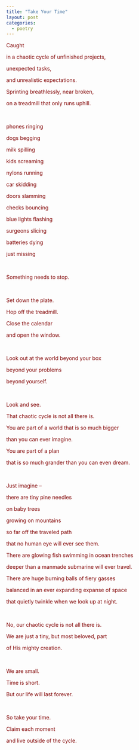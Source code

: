 ```yaml
---
title: "Take Your Time"
layout: post
categories:
  - poetry
---
```

<p><span style="color: #800000;">Caught</span></p>
<p><span style="color: #800000;">in a chaotic cycle of unfinished projects,</span></p>
<p><span style="color: #800000;">unexpected tasks,</span></p>
<p><span style="color: #800000;">and unrealistic expectations.</span></p>
<p><span style="color: #800000;">Sprinting breathlessly, near broken,</span></p>
<p><span style="color: #800000;">on a treadmill that only runs uphill.</span></p>
<p><span style="color: #800000;">&nbsp;</span></p>
<p><span style="color: #800000;">phones ringing</span></p>
<p><span style="color: #800000;">dogs begging</span></p>
<p><span style="color: #800000;">milk spilling</span></p>
<p><span style="color: #800000;">kids screaming</span></p>
<p><span style="color: #800000;">nylons running</span></p>
<p><span style="color: #800000;">car skidding</span></p>
<p><span style="color: #800000;">doors slamming</span></p>
<p><span style="color: #800000;">checks bouncing</span></p>
<p><span style="color: #800000;">blue lights flashing</span></p>
<p><span style="color: #800000;">surgeons slicing</span></p>
<p><span style="color: #800000;">batteries dying</span></p>
<p><span style="color: #800000;">just missing</span></p>
<p><span style="color: #800000;">&nbsp;</span></p>
<p><span style="color: #800000;">Something needs to stop.</span></p>
<p><span style="color: #800000;">&nbsp;</span></p>
<p><span style="color: #800000;">Set down the plate.</span></p>
<p><span style="color: #800000;">Hop off the treadmill.</span></p>
<p><span style="color: #800000;">Close the calendar</span></p>
<p><span style="color: #800000;">and open the window.</span></p>
<p><span style="color: #800000;">&nbsp;</span></p>
<p><span style="color: #800000;">Look out at the world beyond your box</span></p>
<p><span style="color: #800000;">beyond your problems</span></p>
<p><span style="color: #800000;">beyond yourself.</span></p>
<p><span style="color: #800000;">&nbsp;</span></p>
<p><span style="color: #800000;">Look and see.</span></p>
<p><span style="color: #800000;">That chaotic cycle is not all there is.</span></p>
<p><span style="color: #800000;">You are part of a world that is so much bigger</span></p>
<p><span style="color: #800000;">than you can ever imagine.</span></p>
<p><span style="color: #800000;">You are part of a plan</span></p>
<p><span style="color: #800000;">that is so much grander than you can even dream.</span></p>
<p><span style="color: #800000;">&nbsp;</span></p>
<p><span style="color: #800000;">Just imagine &ndash;</span></p>
<p><span style="color: #800000;">there are tiny pine needles</span></p>
<p><span style="color: #800000;">on baby trees</span></p>
<p><span style="color: #800000;">growing on mountains</span></p>
<p><span style="color: #800000;">so far off the traveled path</span></p>
<p><span style="color: #800000;">that no human eye will ever see them.</span></p>
<p><span style="color: #800000;">There are glowing fish swimming in ocean trenches</span></p>
<p><span style="color: #800000;">deeper than a manmade submarine will ever travel.</span></p>
<p><span style="color: #800000;">There are huge burning balls of fiery gasses</span></p>
<p><span style="color: #800000;">balanced in an ever expanding expanse of space</span></p>
<p><span style="color: #800000;">that quietly twinkle when we look up at night.</span></p>
<p><span style="color: #800000;">&nbsp;</span></p>
<p><span style="color: #800000;">No, our chaotic cycle is not all there is.</span></p>
<p><span style="color: #800000;">We are just a tiny, but most beloved, part</span></p>
<p><span style="color: #800000;">of His mighty creation.</span></p>
<p><span style="color: #800000;">&nbsp;</span></p>
<p><span style="color: #800000;">We are small.</span></p>
<p><span style="color: #800000;">Time is short.</span></p>
<p><span style="color: #800000;">But our life will last forever.</span></p>
<p><span style="color: #800000;">&nbsp;</span></p>
<p><span style="color: #800000;">So take your time.</span></p>
<p><span style="color: #800000;">Claim each moment</span></p>
<p><span style="color: #800000;">and live outside of the cycle.</span></p>
<p><span style="color: #800000;">&nbsp;</span></p>
